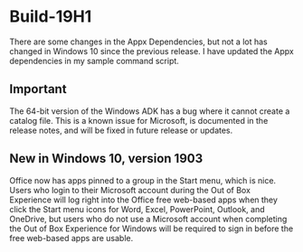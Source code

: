 # Build-19H1

There are some changes in the Appx Dependencies, but not a lot has changed in Windows 10 since the previous release. I have updated the Appx dependencies in my sample command script. 

## Important
The 64-bit version of the Windows ADK has a bug where it cannot create a catalog file. This is a known issue for Microsoft, is documented in the release notes, and will be fixed in future release or updates.

## New in Windows 10, version 1903
Office now has apps pinned to a group in the Start menu, which is nice. Users who login to their Microsoft account during the Out of Box Experience will log right into the Office free web-based apps when they click the Start menu icons for Word, Excel, PowerPoint, Outlook, and OneDrive, but users who do not use a Microsoft account when completing the Out of Box Experience for Windows will be required to sign in before the free web-based apps are usable. 
